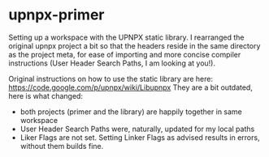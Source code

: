 upnpx-primer
============

Setting up a workspace with the UPNPX static library. I rearranged the original upnpx project a bit so that the headers reside 
in the same directory as the project meta, for ease of importing and more concise compiler instructions (User Header Search Paths, I am looking at you!).

Original instructions on how to use the static library are here: https://code.google.com/p/upnpx/wiki/Libupnpx 
They are a bit outdated, here is what changed: 
  * both projects (primer and the library) are happily together in same workspace
  * User Header Search Paths were, naturally, updated for my local paths
  * Liker Flags are not set. Setting Linker Flags as advised results in errors, without them builds fine.
